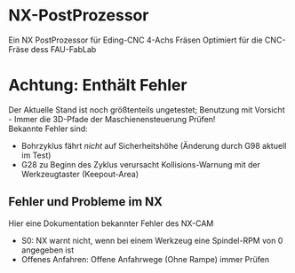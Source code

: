 # NX-PostProzessor
Ein NX PostProzessor für Eding-CNC 4-Achs Fräsen
Optimiert für die CNC-Fräse dess FAU-FabLab

# Achtung: Enthält Fehler
Der Aktuelle Stand ist noch größtenteils ungetestet;
Benutzung mit Vorsicht - Immer die 3D-Pfade der Maschienensteuerung Prüfen! <br>
Bekannte Fehler sind:
  - Bohrzyklus fährt *nicht* auf Sicherheitshöhe (Änderung durch G98 aktuell im Test)
  - G28 zu Beginn des Zyklus verursacht Kollisions-Warnung mit der Werkzeugtaster (Keepout-Area)

## Fehler und Probleme im NX
Hier eine Dokumentation bekannter Fehler des NX-CAM
  - S0: NX warnt nicht, wenn bei einem Werkzeug eine Spindel-RPM von 0 angegeben ist
  - Offenes Anfahren: Offene Anfahrwege (Ohne Rampe) immer Prüfen

